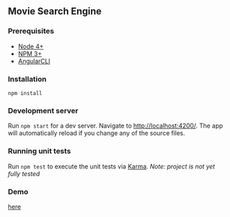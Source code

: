 ## Movie Search Engine

### Prerequisites

* [Node 4+](https://nodejs.org/en/download/)
* [NPM 3+](https://nodejs.org/en/download/)
* [AngularCLI](https://cli.angular.io/)

### Installation

```
npm install
```

### Development server

Run `npm start` for a dev server. 
Navigate to [http://localhost:4200/](http://localhost:4200/). 
The app will automatically reload if you change any of the source files.

### Running unit tests

Run `npm test` to execute the unit tests via [Karma](https://karma-runner.github.io).
_Note: project is not yet fully tested_

### Demo

[here](https://cristianduta.github.io/movie-search-engine/)
